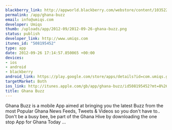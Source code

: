 ```yaml
--- 
blackberry_link: http://appworld.blackberry.com/webstore/content/103522/?lang=en
permalink: /app/ghana-buzz
email: info@umiqs.com
developer: Umiqs
thumb: /uploads/app/2012-09/2012-09-26-ghana-buzz.png
status: publish
developer_link: http://www.umiqs.com
itunes_id: "508195452"
type: app
date: 2012-09-26 17:14:57.850065 +00:00
devices: 
- ios
- android
- blackberry
android_link: https://play.google.com/store/apps/details?id=com.umiqs.ghanabuzz
targetMarket: Both
ios_link: http://itunes.apple.com/gb/app/ghana-buzz/id508195452?mt=8%26ign-mpt=uo%3D4
title: Ghana Buzz
---
```


Ghana Buzz is a mobile App aimed at bringing you the latest Buzz from the most Popular Ghana News Feeds, Tweets & Videos so you don't have to.. Don't be a busy bee, be part of the Ghana Hive by downloading the one stop App for Ghana Today ... 
